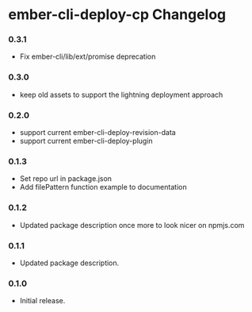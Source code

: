 # ember-cli-deploy-cp Changelog

### 0.3.1

- Fix ember-cli/lib/ext/promise deprecation

### 0.3.0

- keep old assets to support the lightning deployment approach

### 0.2.0

- support current ember-cli-deploy-revision-data
- support current ember-cli-deploy-plugin

### 0.1.3

- Set repo url in package.json
- Add filePattern function example to documentation

### 0.1.2

- Updated package description once more to look nicer on npmjs.com

### 0.1.1

- Updated package description.

### 0.1.0

- Initial release.
